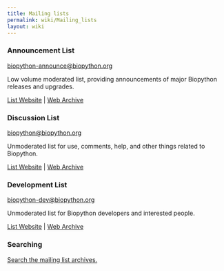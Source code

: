```yaml
---
title: Mailing lists
permalink: wiki/Mailing_lists
layout: wiki
---
```


### Announcement List

<biopython-announce@biopython.org>

Low volume moderated list, providing announcements of major Biopython
releases and upgrades.

[List
Website](http://www.biopython.org/mailman/listinfo/biopython-announce/)
| [Web Archive](http://www.biopython.org/pipermail/biopython-announce/)

### Discussion List

<biopython@biopython.org>

Unmoderated list for use, comments, help, and other things related to
Biopython.

[List Website](http://www.biopython.org/mailman/listinfo/biopython/) |
[Web Archive](http://www.biopython.org/pipermail/biopython/)

### Development List

<biopython-dev@biopython.org>

Unmoderated list for Biopython developers and interested people.

[List Website](http://www.biopython.org/mailman/listinfo/biopython-dev/)
| [Web Archive](http://www.biopython.org/pipermail/biopython-dev/)

### Searching

[Search the mailing list
archives.](http://search.open-bio.org/cgi-bin/mail-search.cgi)
